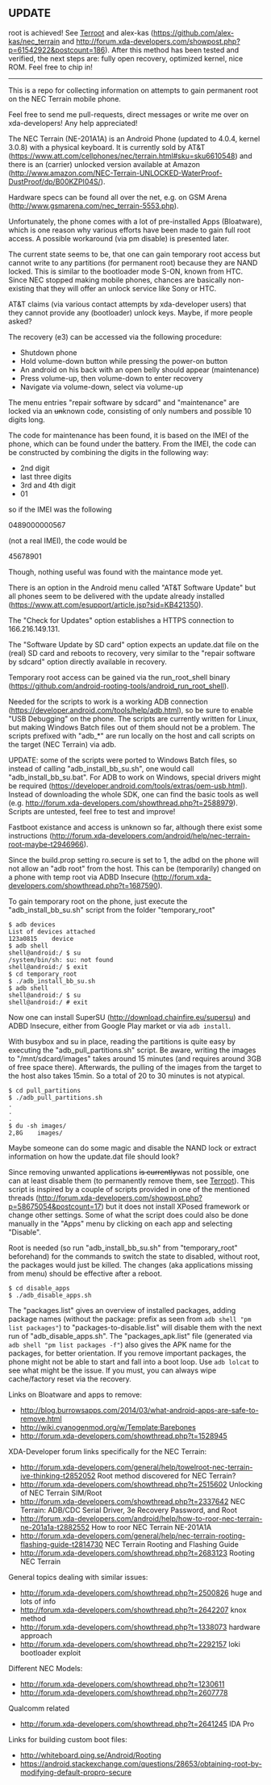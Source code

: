 ## UPDATE
root is achieved! See [Terroot](terroot/README.md) and alex-kas (https://github.com/alex-kas/nec_terrain and http://forum.xda-developers.com/showpost.php?p=61542922&postcount=186). After this method has been tested and verified, the next steps are: fully open recovery, optimized kernel, nice ROM. Feel free to chip in!

----------------------------------------------------------------------------------------------------


This is a repo for collecting information on attempts to gain permanent root on the NEC Terrain mobile phone.

Feel free to send me pull-requests, direct messages or write me over on xda-developers! Any help appreciated!

The NEC Terrain (NE-201A1A) is an Android Phone (updated to 4.0.4, kernel 3.0.8) with a physical keyboard. It is currently sold by AT&T (https://www.att.com/cellphones/nec/terrain.html#sku=sku6610548) and there is an (carrier) unlocked version available at Amazon (http://www.amazon.com/NEC-Terrain-UNLOCKED-WaterProof-DustProof/dp/B00KZPI04S/).

Hardware specs can be found all over the net, e.g. on GSM Arena (http://www.gsmarena.com/nec_terrain-5553.php).

Unfortunately, the phone comes with a lot of pre-installed Apps (Bloatware), which is one reason why various efforts have been made to gain full root access. A possible workaround (via pm disable) is presented later.

The current state seems to be, that one can gain temporary root access but cannot write to any partitions (for permanent root) because they are NAND locked. This is similar to the bootloader mode S-ON, known from HTC. Since NEC stopped making mobile phones, chances are basically non-existing that they will offer an unlock service like Sony or HTC.

AT&T claims (via various contact attempts by xda-developer users) that they cannot provide any (bootloader) unlock keys. Maybe, if more people asked?

The recovery (e3) can be accessed via the following procedure:
* Shutdown phone
* Hold volume-down button while pressing the power-on button
* An android on his back with an open belly should appear (maintenance)
* Press volume-up, then volume-down to enter recovery
* Navigate via volume-down, select via volume-up

The menu entries "repair software by sdcard" and "maintenance" are locked via an ~~un~~known code, consisting of only numbers and possible 10 digits long.

The code for maintenance has been found, it is based on the IMEI of the phone, which can be found under the battery. From the IMEI, the code can be constructed by combining the digits in the following way:

* 2nd digit
* last three digits
* 3rd and 4th digit
* 01

so if the IMEI was the following 

0489000000567 

(not a real IMEI), the code would be

45678901

Though, nothing useful was found with the maintance mode yet.

There is an option in the Android menu called "AT&T Software Update" but all phones seem to be delivered with the update already installed (https://www.att.com/esupport/article.jsp?sid=KB421350).

The "Check for Updates" option establishes a HTTPS connection to 166.216.149.131.

The "Software Update by SD card" option expects an update.dat file on the (real) SD card and reboots to recovery, very similar to the "repair software by sdcard" option directly available in recovery.

Temporary root access can be gained via the run_root_shell binary (https://github.com/android-rooting-tools/android_run_root_shell).

Needed for the scripts to work is a working ADB connection (https://developer.android.com/tools/help/adb.html), so be sure to enable "USB Debugging" on the phone. The scripts are currently written for Linux, but making Windows Batch files out of them should not be a problem. The scripts prefixed with "adb_*" are run locally on the host and call scripts on the target (NEC Terrain) via adb.

UPDATE: some of the scripts were ported to Windows Batch files, so instead of calling "adb_install_bb_su.sh", one would call "adb_install_bb_su.bat". For ADB to work on Windows, special drivers might be required (https://developer.android.com/tools/extras/oem-usb.html). Instead of downloading the whole SDK, one can find the basic tools as well (e.g. http://forum.xda-developers.com/showthread.php?t=2588979). Scripts are untested, feel free to test and improve!

Fastboot existance and access is unknown so far, although there exist some instructions (http://forum.xda-developers.com/android/help/nec-terrain-root-maybe-t2946966).

Since the build.prop setting ro.secure is set to 1, the adbd on the phone will not allow an "adb root" from the host. This can be (temporarily) changed on a phone with temp root via ADBD Insecure (http://forum.xda-developers.com/showthread.php?t=1687590).

To gain temporary root on the phone, just execute the "adb_install_bb_su.sh" script from the folder "temporary_root"

```
$ adb devices
List of devices attached 
123a0815    device
$ adb shell
shell@android:/ $ su
/system/bin/sh: su: not found
shell@android:/ $ exit
$ cd temporary_root
$ ./adb_install_bb_su.sh
$ adb shell
shell@android:/ $ su
shell@android:/ # exit
```
Now one can install SuperSU (http://download.chainfire.eu/supersu) and ADBD Insecure, either from Google Play market or via `adb install`.

With busybox and su in place, reading the partitions is quite easy by executing the "adb_pull_partitions.sh" script. Be aware, writing the images to "/mnt/sdcard/images" takes around 15 minutes (and requires around 3GB of free space there). Afterwards, the pulling of the images from the target to the host also takes 15min. So a total of 20 to 30 minutes is not atypical.

```
$ cd pull_partitions
$ ./adb_pull_partitions.sh
.
.
.
$ du -sh images/
2,8G    images/
```

Maybe someone can do some magic and disable the NAND lock or extract information on how the update.dat file should look?

Since removing unwanted applications ~~is currently~~was not possible, one can at least disable them (to permanently remove them, see [Terroot](terroot/README.md)). This script is inspired by a couple of scripts provided in one of the mentioned threads (http://forum.xda-developers.com/showpost.php?p=58675054&postcount=17) but it does not install XPosed framework or change other settings. Some of what the script does could also be done manually in the "Apps" menu by clicking on each app and selecting "Disable".

 Root is needed (so run "adb_install_bb_su.sh" from "temporary_root" beforehand) for the commands to switch the state to disabled, without root, the packages would just be killed. The changes (aka applications missing from menu) should be effective after a reboot.

```
$ cd disable_apps
$ ./adb_disable_apps.sh
```

The "packages.list" gives an overview of installed packages, adding package names (without the package: prefix as seen from `adb shell "pm list packages"`) to "packages-to-disable.list" will disable them with the next run of "adb_disable_apps.sh". The "packages_apk.list" file (generated via `adb shell "pm list packages -f"`) also gives the APK name for the packages, for better orientation. If you remove important packages, the phone might not be able to start and fall into a boot loop. Use `adb lolcat` to see what might be the issue. If you must, you can always wipe cache/factory reset via the recovery.

Links on Bloatware and apps to remove:
* http://blog.burrowsapps.com/2014/03/what-android-apps-are-safe-to-remove.html
* http://wiki.cyanogenmod.org/w/Template:Barebones
* http://forum.xda-developers.com/showthread.php?t=1528945

XDA-Developer forum links specifically for the NEC Terrain:
* http://forum.xda-developers.com/general/help/towelroot-nec-terrain-ive-thinking-t2852052 Root method discovered for NEC Terrain?
* http://forum.xda-developers.com/showthread.php?t=2515602 Unlocking of NEC Terrain SIM/Root 
* http://forum.xda-developers.com/showthread.php?t=2337642 NEC Terrain: ADB/CDC Serial Driver, 3e Recovery Password, and Root
* http://forum.xda-developers.com/android/help/how-to-roor-nec-terrain-ne-201a1a-t2882552 How to roor NEC Terrain NE-201A1A
* http://forum.xda-developers.com/general/help/nec-terrain-rooting-flashing-guide-t2814730 NEC Terrain Rooting and Flashing Guide
* http://forum.xda-developers.com/showthread.php?t=2683123 Rooting NEC Terrain

General topics dealing with similar issues:
* http://forum.xda-developers.com/showthread.php?t=2500826 huge and lots of info
* http://forum.xda-developers.com/showthread.php?t=2642207 knox method
* http://forum.xda-developers.com/showthread.php?t=1338073 hardware approach
* http://forum.xda-developers.com/showthread.php?t=2292157 loki bootloader exploit

Different NEC Models:
* http://forum.xda-developers.com/showthread.php?t=1230611
* http://forum.xda-developers.com/showthread.php?t=2607778

Qualcomm related
* http://forum.xda-developers.com/showthread.php?t=2641245 IDA Pro

Links for building custom boot files:
* http://whiteboard.ping.se/Android/Rooting
* https://android.stackexchange.com/questions/28653/obtaining-root-by-modifying-default-propro-secure


